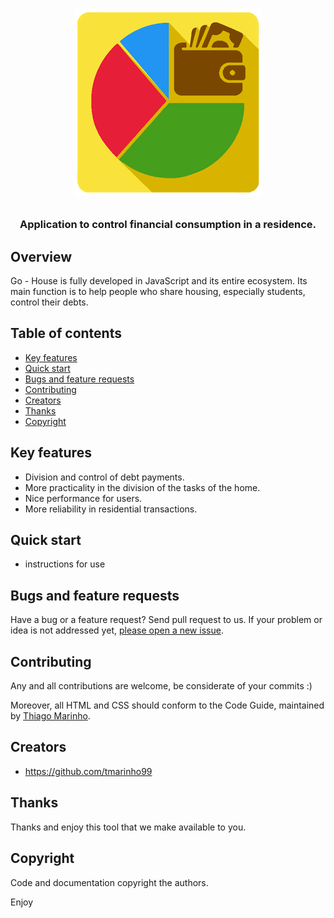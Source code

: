<h1 align="center">

![](.github/logo.png)

</h1>

<h3 align="center">
Application to control financial consumption in a residence.
</h3>

## Overview

Go - House is fully developed in JavaScript and its entire ecosystem. Its main function is to help people who share housing, especially students, control their debts.

## Table of contents

- [Key features](#key-features)
- [Quick start](#quick-start)
- [Bugs and feature requests](#Bugs-and-feature-requests)
- [Contributing](#contributing)
- [Creators](#creators)
- [Thanks](#thanks)
- [Copyright](#copyright)

## Key features

- Division and control of debt payments.
- More practicality in the division of the tasks of the home.
- Nice performance for users.
- More reliability in residential transactions.

## Quick start

- instructions for use

## Bugs and feature requests

Have a bug or a feature request? Send pull request to us. If your problem or idea is not addressed yet, [please open a new issue](https://github.com/TMarinho99/house-nodejs/issues/new).

## Contributing

Any and all contributions are welcome, be considerate of your commits :)

Moreover, all HTML and CSS should conform to the Code Guide, maintained by [Thiago Marinho](https://github.com/TMarinho99).

## Creators

- https://github.com/tmarinho99

## Thanks

Thanks and enjoy this tool that we make available to you.

## Copyright

Code and documentation copyright the authors.

Enjoy 